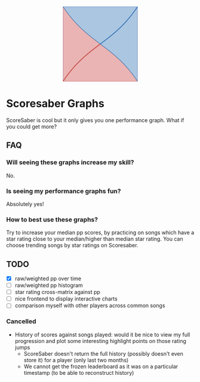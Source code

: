 [<center><img src="./assets/desmos-graph.png" width="200px" height="200px" /></center>][1]

# Scoresaber Graphs

ScoreSaber is cool but it only gives you one performance graph. What if you could get more?

## FAQ

### Will seeing these graphs increase my skill?

No.

### Is seeing my performance graphs fun?

Absolutely yes!

### How to best use these graphs?

Try to increase your median pp scores, by practicing on songs which have a star rating close to your median/higher than median star rating. You can choose trending songs by star ratings on Scoresaber.

## TODO

- [x] raw/weighted pp over time
- [ ] raw/weighted pp histogram
- [ ] star rating cross-matrix against pp
- [ ] nice frontend to display interactive charts
- [ ] comparison myself with other players across common songs

### Cancelled

- History of scores against songs played: would it be nice to view my full progression and plot some interesting highlight points on those rating jumps
  - ScoreSaber doesn't return the full history (possibly doesn't even store it) for a player (only last two months)
  - We cannot get the frozen leaderboard as it was on a particular timestamp (to be able to reconstruct history)

[1]: https://www.desmos.com/calculator/hhmszweref